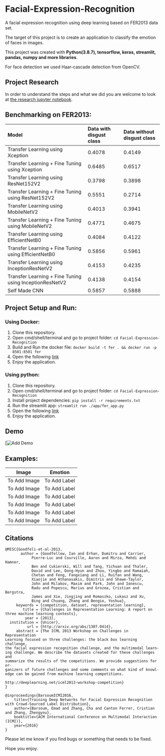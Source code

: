 # Facial-Expression-Recognition

A facial expression recognition using deep learning based on FER2013 data set.

The target of this project is to create an application to classify the emotion of faces in images.

This project was created with <b> Python(3.8.7), tensorflow, keras, streamlit, pandas, numpy and more libraries</b>.

For face detection we used Haar-cascade detection from OpenCV.

## Project Research

In order to understand the steps and what we did you are welcome to look at [the research jupyter notebook](https://github.com/leorrose/Social-Network-Facial-Expression-Recognition/blob/main/Facial_Expression_Recognition.ipynb).

## Benchmarking on FER2013:
|Model                                                  |Data with disgust class|Data without disgust class|
|:------------------------------------------------------|:----------------------|:-------------------------|
|Transfer Learning using Xception                       |0.4078                 |0.4149                    |
|Transfer Learning + Fine Tuning using Xception         |0.6485                 |0.6517                    |
|Transfer Learning using ResNet152V2                    |0.3798                 |0.3898                    |
|Transfer Learning + Fine Tuning using ResNet152V2      |0.5551                 |0.2714                    |
|Transfer Learning using MobileNetV2                    |0.4013                 |0.3941                    |
|Transfer Learning + Fine Tuning using MobileNetV2      |0.4771                 |0.4675                    |
|Transfer Learning using EfficientNetB0                 |0.4084                 |0.4122                    |
|Transfer Learning + Fine Tuning using EfficientNetB0   |0.5856                 |0.5961                    |
|Transfer Learning using InceptionResNetV2              |0.4153                 |0.4235                    |
|Transfer Learning + Fine Tuning using InceptionResNetV2|0.4138                 |0.4154                    |
|Self Made CNN                                          |0.5857                 |0.5888                    |


## Project Setup and Run:

### Using Docker:
1. Clone this repository.
2. Open cmd/shell/terminal and go to project folder: `cd Facial-Expression-Recognition`
3. Build and Run the docker file: `docker build -t fer . && docker run -p 8501:8501 fer`
5. Open the following [link](http://localhost:8501/)
6. Enjoy the application.

### Using python:
1. Clone this repository.
2. Open cmd/shell/terminal and go to project folder: `cd Facial-Expression-Recognition`
3. Install project dependencies: `pip install -r requirements.txt`
4. Run the streamlit app: `streamlit run ./app/fer_app.py`
5. Open the following [link](http://localhost:8501/)
6. Enjoy the application.


## Demo
[![Add Demo]()


## Examples:
|Image|Emotion|
|:-------------------------:|:-------------------------:|
|To Add Image|To Add Label|
|To Add Image|To Add Label|
|To Add Image|To Add Label|
|To Add Image|To Add Label|
|To Add Image|To Add Label|
|To Add Image|To Add Label|

## Citations

```
@MISC{Goodfeli-et-al-2013,
       author = {Goodfellow, Ian and Erhan, Dumitru and Carrier,
			Pierre-Luc and Courville, Aaron and Mirza, Mehdi and Hamner, 
			Ben and Cukierski, Will and Tang, Yichuan and Thaler,
			David and Lee, Dong-Hyun and Zhou, Yingbo and Ramaiah, 
			Chetan and Feng, Fangxiang and Li, Ruifan and Wang,
			Xiaojie and Athanasakis, Dimitris and Shawe-Taylor,
			John and Milakov, Maxim and Park, John and Ionescu,
			Radu and Popescu, Marius and Grozea, Cristian and Bergstra,
			James and Xie, Jingjing and Romaszko, Lukasz and Xu,
			Bing and Chuang, Zhang and Bengio, Yoshua},
     keywords = {competition, dataset, representation learning},
        title = {Challenges in Representation Learning: A report on three machine learning contests},
         year = {2013},
  institution = {Unicer},
          url = {http://arxiv.org/abs/1307.0414},
     abstract = {The ICML 2013 Workshop on Challenges in Representation
Learning focused on three challenges: the black box learning challenge,
the facial expression recognition challenge, and the multimodal learn-
ing challenge. We describe the datasets created for these challenges and
summarize the results of the competitions. We provide suggestions for or-
ganizers of future challenges and some comments on what kind of knowl-
edge can be gained from machine learning competitions.

http://deeplearning.net/icml2013-workshop-competition}
}

@inproceedings{BarsoumICMI2016,
    title={Training Deep Networks for Facial Expression Recognition with Crowd-Sourced Label Distribution},
    author={Barsoum, Emad and Zhang, Cha and Canton Ferrer, Cristian and Zhang, Zhengyou},
    booktitle={ACM International Conference on Multimodal Interaction (ICMI)},
    year={2016}
}
```

Please let me know if you find bugs or something that needs to be fixed.

Hope you enjoy.
